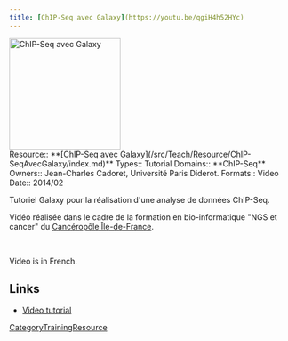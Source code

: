 ```yaml
---
title: [ChIP-Seq avec Galaxy](https://youtu.be/qgiH4h52HYc)
---
```

<div class='center'>
<a href='https://youtu.be/qgiH4h52HYc'><img src="/src/Teach/Resource/ChIP-SeqAvecGalaxy/ChIP-SeqAvecGalaxyVideo.png" alt="ChIP-Seq avec Galaxy" height="200" /></a>
</div>





<div class='deploymentbox'>
 Resource:: **[ChIP-Seq avec Galaxy](/src/Teach/Resource/ChIP-SeqAvecGalaxy/index.md)**
 Types:: Tutorial
 Domains:: **ChIP-Seq** 
 Owners:: Jean-Charles Cadoret, Université Paris Diderot.
 Formats:: Video
 Date:: 2014/02
</div>

Tutoriel Galaxy pour la réalisation d'une analyse de données ChIP-Seq.

Vidéo réalisée dans le cadre de la formation en bio-informatique "NGS et cancer" du [Cancéropôle Île-de-France](http://www.canceropole-idf.fr/).

<br />

Video is in French.  

## Links

* [Video  tutorial](https://youtu.be/qgiH4h52HYc)

[CategoryTrainingResource](/src/CategoryTrainingResource/index.md)
